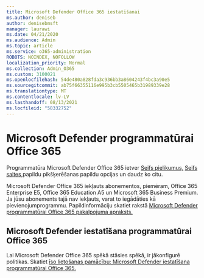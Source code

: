 ```yaml
---
title: Microsoft Defender Office 365 iestatīšanai
ms.author: deniseb
author: denisebmsft
manager: laurawi
ms.date: 04/21/2020
ms.audience: Admin
ms.topic: article
ms.service: o365-administration
ROBOTS: NOINDEX, NOFOLLOW
localization_priority: Normal
ms.collection: Admin_O365
ms.custom: 3100021
ms.openlocfilehash: 54de480a828fda3c936bb3a8604243f4bc3a90e5
ms.sourcegitcommit: ab75f66355116e995b3cb5505465b31989339e28
ms.translationtype: MT
ms.contentlocale: lv-LV
ms.lasthandoff: 08/13/2021
ms.locfileid: "58332752"
---
```

# <a name="microsoft-defender-for-office-365"></a>Microsoft Defender programmatūrai Office 365

Programmatūra Microsoft Defender Office 365 ietver [Seifs pielikumus,](https://docs.microsoft.com/microsoft-365/security/office-365-security/atp-safe-attachments) [Seifs saites,](https://docs.microsoft.com/microsoft-365/security/office-365-security/atp-safe-links)papildu pikšķerēšanas papildu opcijas un daudz ko citu. [](https://docs.microsoft.com/microsoft-365/security/office-365-security/atp-anti-phishing) 

Microsoft Defender Office 365 iekļauts abonementos, piemēram, Office 365 Enterprise E5, Office 365 Education A5 un Microsoft 365 Business Premium. Ja jūsu abonements tajā nav iekļauts, varat to iegādāties kā pievienojumprogrammu. Papildinformāciju skatiet rakstā [Microsoft Defender programmatūrai Office 365 pakalpojuma apraksts.](https://docs.microsoft.com/office365/servicedescriptions/office-365-advanced-threat-protection-service-description)

## <a name="set-up-microsoft-defender-for-office-365"></a>Microsoft Defender iestatīšana programmatūrai Office 365

Lai Microsoft Defender Office 365 spēkā stāsies spēkā, ir jākonfigurē politikas. Skatiet [īso lietošanas pamācību: Microsoft Defender iestatīšana programmatūrai Office 365.](https://docs.microsoft.com/microsoft-365/security/office-365-security/office-365-atp)

